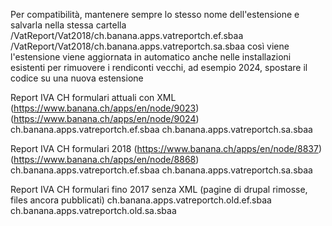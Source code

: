Per compatibilità, mantenere sempre lo stesso nome dell'estensione e salvarla nella stessa cartella 
/VatReport/Vat2018/ch.banana.apps.vatreportch.ef.sbaa
/VatReport/Vat2018/ch.banana.apps.vatreportch.sa.sbaa
così viene l'estensione viene aggiornata in automatico anche nelle installazioni esistenti 
per rimuovere i rendiconti vecchi, ad esempio 2024, spostare il codice su una nuova estensione

Report IVA CH formulari attuali con XML
(https://www.banana.ch/apps/en/node/9023)
(https://www.banana.ch/apps/en/node/9024)
ch.banana.apps.vatreportch.ef.sbaa
ch.banana.apps.vatreportch.sa.sbaa

Report IVA CH formulari 2018
(https://www.banana.ch/apps/en/node/8837)
(https://www.banana.ch/apps/en/node/8868)
ch.banana.apps.vatreportch.ef.sbaa
ch.banana.apps.vatreportch.sa.sbaa

Report IVA CH formulari fino 2017 senza XML
(pagine di drupal rimosse, files ancora pubblicati)
ch.banana.apps.vatreportch.old.ef.sbaa
ch.banana.apps.vatreportch.old.sa.sbaa
